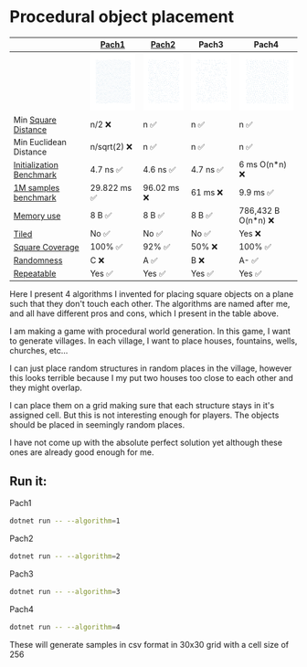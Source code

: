 # Procedural object placement


| | [Pach1](Pach1/Readme.md) | [Pach2](Pach2/Readme.md) | Pach3 | Pach4 |
|-|-------|-------|-------|--------|
| | <img src="Pach1/example.svg" width="100" height="100"/> | <img src="Pach2/example.svg" width="100" height="100"/> | <img src="Pach3/example.svg" width="100" height="100"/> | <img src="Pach4/example.svg" width="100" height="100"/> |
| Min [Square Distance](SquareDistance.md)| n/2 :x: | n :white_check_mark: | n :white_check_mark: | n :white_check_mark: | 
| Min Euclidean Distance | n/sqrt(2) :x: | n :white_check_mark: | n :white_check_mark: | n :white_check_mark:|
| [Initialization Benchmark](InitBenchmark.md) | 4.7 ns :white_check_mark: | 4.6 ns :white_check_mark: | 4.7 ns :white_check_mark: | 6 ms O(n*n) :x: |
| [1M samples benchmark](1MBenchmark.md) | 29.822 ms :white_check_mark: | 96.02 ms :x: | 61 ms :x: | 9.9 ms :white_check_mark: |
| [Memory use](memory.md) | 8 B :white_check_mark: | 8 B :white_check_mark: | 8 B :white_check_mark: | 786,432 B O(n*n) :x: |
| [Tiled](Tiles.md) | No :white_check_mark: | No :white_check_mark: | No :white_check_mark: | Yes :x: |
| [Square Coverage](Coverage.md) | 100% :white_check_mark:| 92% :white_check_mark:| 50% :x: | 100% :white_check_mark:|
| [Randomness](Randomness.md) | C :x: | A :white_check_mark:| B :x: | A- :white_check_mark:|
| [Repeatable](Repeatable.md) | Yes :white_check_mark: | Yes :white_check_mark: | Yes :white_check_mark: | Yes :white_check_mark: |

Here I present 4 algorithms I invented for placing square objects on a plane such that they don't touch each other.  The algorithms are named after me, and all have different pros and cons, which I present in the table above.

I am making a game with procedural world generation.
In this game, I want to generate villages.
In each village, I want to place houses, fountains, wells, churches, etc...

I can just place random structures in random places in the village,  however this looks terrible because I my put two houses too close to each other and they might overlap.

I can place them on a grid making sure that each structure stays in it's assigned cell. But this is not interesting enough for players. The objects should be placed in seemingly random places.

I have not come up with the absolute perfect solution yet although these ones are already good enough for me. 

## Run it:

Pach1
```sh
dotnet run -- --algorithm=1
```

Pach2
```sh
dotnet run -- --algorithm=2
```

Pach3
```sh
dotnet run -- --algorithm=3
```

Pach4
```sh
dotnet run -- --algorithm=4
```

These will generate samples in csv format in 30x30 grid with a cell size of 256